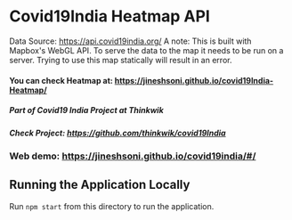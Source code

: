 # Covid19India Heatmap API

Data Source: https://api.covid19india.org/ A note: This is built with Mapbox's WebGL API. To serve the data to the map it needs to be run on a server. Trying to use this map statically will result in an error.

#### You can check Heatmap at: https://jineshsoni.github.io/covid19India-Heatmap/ 

##### Part of Covid19 India Project at Thinkwik
##### Check Project: https://github.com/thinkwik/covid19India
### Web demo: https://jineshsoni.github.io/covid19india/#/

## Running the Application Locally

Run `npm start` from this directory to run the application.
